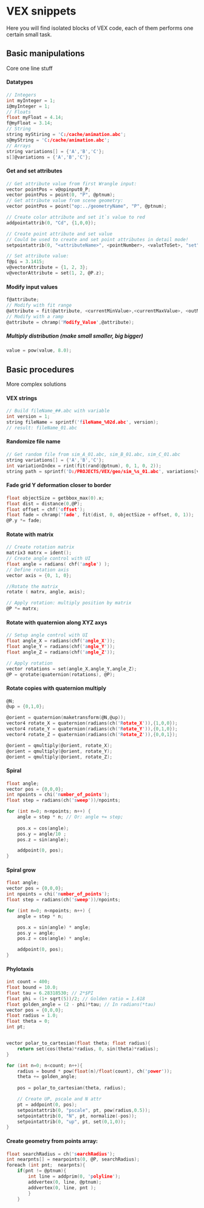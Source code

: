 # VEX snippets
Here you will find isolated blocks of VEX code, each of them performs one certain small task.  

## Basic manipulations
Core one line stuff
#### Datatypes
```C
// Integers
int myInteger = 1;
i@myInteger = 1;
// Floats
float myFloat = 4.14;
f@myFloat = 3.14;
// String
string myStiring = 'C:/cache/animation.abc';
s@myString = 'C:/cache/animation.abc';
// Arrays
string variations[] = {'A','B','C'};
s[]@variations = {'A','B','C'};

```
#### Get and set attributes
```C
// Get attribute value from first Wrangle input:  
vector pointPos = v@opinput0_P;
vector pointPos = point(0, "P", @ptnum);
// Get attribute value from scene geometry:  
vector pointPos = point("op:../geometryName", "P", @ptnum); 

// Create color attribute and set it`s value to red
addpointattrib(0, "Cd", {1,0,0});

// Create point attribute and set value
// Could be used to create and set point attributes in detail mode!
setpointattrib(0, "<attributeName>", <pointNumber>, <valutToSet>, "set");  

// Set attribute value:
f@pi = 3.1415;
v@vectorAttribute = {1, 2, 3};  
v@vectorAttribute = set(1, 2, @P.z);  
```
#### Modify input values
```c
f@attribute;
// Modify with fit range
@attribute = fit(@attribute, <currentMinValue>,<currentMaxValue>, <outMin>, <outMax>);
// Modify with a ramp
@attribute = chramp('Modify_Value',@attribute);
```
##### Multiply distribution (make small smaller, big bigger)
```c
value = pow(value, 8.0);
```

## Basic procedures
More complex solutions
#### VEX strings
```C
// Build fileName_##.abc with variable
int version = 1;
string fileName = sprintf('fileName_%02d.abc', version);
// result: fileName_01.abc
```
#### Randomize file name
```C
// Get random file from sim_A_01.abc, sim_B_01.abc, sim_C_01.abc
string variations[] = {'A','B','C'};
int variationIndex = rint(fit(rand(@ptnum), 0, 1, 0, 2));
string path = sprintf('D:/PROJECTS/VEX/geo/sim_%s_01.abc', variations[variationIndex])
```

#### Fade grid Y deformation closer to border
```C
float objectSize = getbbox_max(0).x;
float dist = distance(0,@P);
float offset = chf('offset');
float fade = chramp('fade', fit(dist, 0, objectSize + offset, 0, 1));
@P.y *= fade;
``` 

#### Rotate with matrix
```C
// Create rotation matrix
matrix3 matrx = ident();
// Create angle control with UI
float angle = radians( chf('angle') );
// Define rotation axis
vector axis = {0, 1, 0};

//Rotate the matrix
rotate ( matrx, angle, axis); 

// Apply rotation: multiply position by matrix
@P *= matrx; 
```

#### Rotate with quaternion along XYZ axys
```C
// Setup angle control with UI
float angle_X = radians(chf('angle_X'));
float angle_Y = radians(chf('angle_Y'));
float angle_Z = radians(chf('angle_Z'));

// Apply rotation
vector rotations = set(angle_X,angle_Y,angle_Z);
@P = qrotate(quaternion(rotations), @P);
```

#### Rotate copies with quaternion multiply
```C
@N;
@up = {0,1,0};

@orient = quaternion(maketransform(@N,@up));
vector4 rotate_X = quaternion(radians(ch('Rotate_X')),{1,0,0});
vector4 rotate_Y = quaternion(radians(ch('Rotate_Y')),{0,1,0});
vector4 rotate_Z = quaternion(radians(ch('Rotate_Z')),{0,0,1});

@orient = qmultiply(@orient, rotate_X);
@orient = qmultiply(@orient, rotate_Y);
@orient = qmultiply(@orient, rotate_Z);
```


#### Spiral 
```C
float angle;
vector pos = {0,0,0};
int npoints = chi('number_of_points');
float step = radians(ch('sweep'))/npoints;

for (int n=0; n<npoints; n++) {  
    angle = step * n; // Or: angle += step;
    
    pos.x = cos(angle);
    pos.y = angle/10 ;
    pos.z = sin(angle);

    addpoint(0, pos);
}
```

#### Spiral grow
```C
float angle;
vector pos = {0,0,0}; 
int npoints = chi('number_of_points');
float step = radians(ch('sweep'))/npoints;

for (int n=0; n<npoints; n++) {
    angle = step * n;

    pos.x = sin(angle) * angle; 
    pos.y = angle;
    pos.z = cos(angle) * angle;

    addpoint(0, pos);
}
```
#### Phylotaxis
```C
int count = 400;
float bound = 10.0;
float tau = 6.28318530; // 2*$PI
float phi = (1+ sqrt(5))/2; // Golden ratio = 1.618
float golden_angle = (2 - phi)*tau; // In radians(*tau)
vector pos = {0,0,0};
float radius = 1.0;
float theta = 0;
int pt;


vector polar_to_cartesian(float theta; float radius){
    return set(cos(theta)*radius, 0, sin(theta)*radius);
}

for (int n=0; n<count; n++){
    radius = bound * pow(float(n)/float(count), ch('power'));
    theta += golden_angle;
    
    pos = polar_to_cartesian(theta, radius);

    // Create UP, pscale and N attr
    pt = addpoint(0, pos);
    setpointattrib(0, "pscale", pt, pow(radius,0.5));
    setpointattrib(0, "N", pt, normalize(-pos));
    setpointattrib(0, "up", pt, set(0,1,0));
}
```

#### Create geometry from points array:
```c
float searchRadius = ch('searchRadius');
int nearpnts[] = nearpoints(0, @P, searchRadius);
foreach (int pnt;  nearpnts){
    if(pnt != @ptnum){
        int line = addprim(0, 'polyline');
        addvertex(0, line, @ptnum);
        addvertex(0, line, pnt );
        }
    } 
```